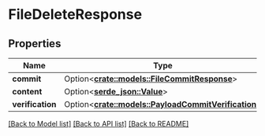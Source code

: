 # FileDeleteResponse

## Properties

Name | Type | Description | Notes
------------ | ------------- | ------------- | -------------
**commit** | Option<[**crate::models::FileCommitResponse**](FileCommitResponse.md)> |  | [optional]
**content** | Option<[**serde_json::Value**](.md)> |  | [optional]
**verification** | Option<[**crate::models::PayloadCommitVerification**](PayloadCommitVerification.md)> |  | [optional]

[[Back to Model list]](../README.md#documentation-for-models) [[Back to API list]](../README.md#documentation-for-api-endpoints) [[Back to README]](../README.md)


